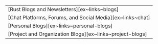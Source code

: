 ||
|---|
| [Rust Blogs and Newsletters][ex~links~blogs] |
| [Chat Platforms, Forums, and Social Media][ex~links~chat] |
| [Personal Blogs][ex~links~personal-blogs] |
| [Project and Organization Blogs][ex~links~project-blogs] |
